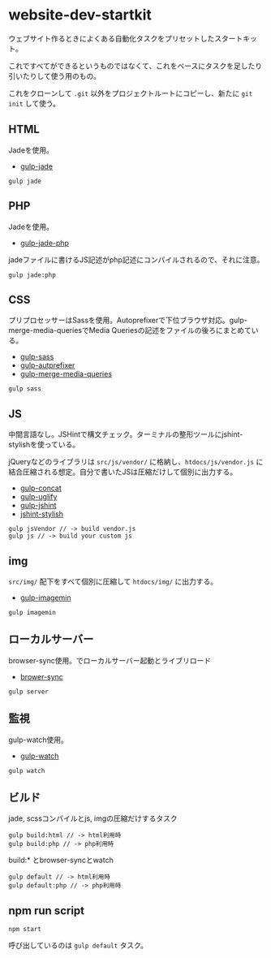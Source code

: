 # website-dev-startkit

ウェブサイト作るときによくある自動化タスクをプリセットしたスタートキット。

これですべてができるというものではなくて、これをベースにタスクを足したり引いたりして使う用のもの。

これをクローンして `.git` 以外をプロジェクトルートにコピーし、新たに `git init` して使う。

## HTML

Jadeを使用。

- [gulp-jade](https://www.npmjs.com/package/gulp-jade)

```
gulp jade
```

## PHP

Jadeを使用。

- [gulp-jade-php](https://www.npmjs.com/package/gulp-jade-php)

jadeファイルに書けるJS記述がphp記述にコンパイルされるので、それに注意。

```
gulp jade:php
```

## CSS

プリプロセッサーはSassを使用。Autoprefixerで下位ブラウザ対応。gulp-merge-media-queriesでMedia Queriesの記述をファイルの後ろにまとめている。

- [gulp-sass](https://www.npmjs.com/package/gulp-sass)
- [gulp-autprefixer](https://www.npmjs.com/package/gulp-autoprefixer)
- [gulp-merge-media-queries](https://www.npmjs.com/package/gulp-merge-media-queries)

```
gulp sass
```

## JS

中間言語なし。JSHintで構文チェック。ターミナルの整形ツールにjshint-stylishを使っている。

jQueryなどのライブラリは `src/js/vendor/` に格納し、`htdocs/js/vendor.js` に結合圧縮される想定。自分で書いたJSは圧縮だけして個別に出力する。

- [gulp-concat](https://www.npmjs.com/package/gulp-concat)
- [gulp-uglify](https://www.npmjs.com/package/gulp-uglify)
- [gulp-jshint](https://www.npmjs.com/package/gulp-jshint)
- [jshint-stylish](https://github.com/sindresorhus/jshint-stylish)

```
gulp jsVendor // -> build vendor.js
gulp js // -> build your custom js
```

## img

`src/img/` 配下をすべて個別に圧縮して `htdocs/img/` に出力する。

- [gulp-imagemin](https://www.npmjs.com/package/gulp-imagemin)

```
gulp imagemin
```

## ローカルサーバー

browser-sync使用。でローカルサーバー起動とライブリロード

- [brower-sync](https://www.npmjs.com/package/browser-sync)

```
gulp server
```

## 監視

gulp-watch使用。

- [gulp-watch](https://www.npmjs.com/package/gulp-watch)

```
gulp watch
```

## ビルド

jade, scssコンパイルとjs, imgの圧縮だけするタスク

```
gulp build:html // -> html利用時
gulp build:php // -> php利用時
```

build:* とbrowser-syncとwatch

```
gulp default // -> html利用時
gulp default:php // -> php利用時
```

## npm run script

```
npm start
```

呼び出しているのは `gulp default` タスク。
